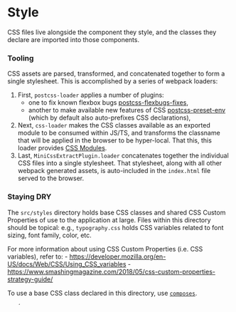 # Style

CSS files live alongside the component they style, and the classes they declare are imported into those components.

### Tooling

CSS assets are parsed, transformed, and concatenated together to form a single stylesheet. This is accomplished by a series
of webpack loaders:

1. First, `postcss-loader` applies a number of plugins:
    - one to fix known flexbox bugs [postcss-flexbugs-fixes](https://github.com/luisrudge/postcss-flexbugs-fixes),
    - another to make available new features of CSS [postcss-preset-env](https://github.com/csstools/postcss-preset-env) (which by default also auto-prefixes CSS declarations),
2. Next, `css-loader` makes the CSS classes available as an exported module to be consumed within JS/TS, and transforms the
   classname that will be applied in the browser to be hyper-local. That this, this loader provides [CSS Modules](https://github.com/css-modules/css-modules).
3. Last, `MiniCssExtractPlugin.loader` concatenates together the individual CSS files into a single stylesheet. That stylesheet,
   along with all other webpack generated assets, is auto-included in the `index.html` file served to the browser.

### Staying DRY

The `src/styles` directory holds base CSS classes and shared CSS Custom Properties of use to the application at large.
Files within this directory should be topical: e.g., `typography.css` holds CSS variables related to font sizing,
font family, color, etc.

For more information about using CSS Custom Properties (i.e. CSS variables), refer to: 
    - https://developer.mozilla.org/en-US/docs/Web/CSS/Using_CSS_variables 
    - https://www.smashingmagazine.com/2018/05/css-custom-properties-strategy-guide/

To use a base CSS class declared in this directory, use [`composes`](https://github.com/css-modules/css-modules#composing-from-other-files).

```
src/
    components/
        Button/
            style.css
    styles/
        layout.css
        typography.css
```

And the contents of `typography.css`:

```
:root {
    --typeface: 'Raleway', sans-serif;
    --fontColor: rgb(102, 102, 102);
}
```

To apply fontColor in `Button`'s stylesheet:

```
.container {
    composes: flexParent from "relative/path/to/styles/layout.css";
}

.button {
    color: var(--fontColor);
}
```

### Applying styling to components

To apply a CSS class to a component, import the stylesheet into the relevant `tsx` file. Within JavaScript/TypeScript,
the value of an imported stylesheet is an object. Its keys are the camelCased classnames declared in the imported stylesheet,
and its values are a transformation of that classname, in the form of `[filename]__[declared-classname]--[hash:base64:5]`
(i.e., `[the name of the CSS file]__[the css classname]--[the first 5 characters of a base64 hash of the contents of the declaration]`).
For example, given the following directory:

```
src/
    components/
        Button/
            index.tsx
            style.css
```

And the contents of `style.css`:

```
.container {
    background-color: blue;
}

.button {
    cursor: not-allowed;
}
```

To apply these CSS classes, in `index.tsx`:

```
import * as React from "react";

const styles = require("./style.css");

const button = (props) => {
    return (
        <div className={styles.container}>
            <button className={styles.button} />
        </div>
    );
}

```

### Note on `require()` versus `import ... from ...`

Notice in the example above that when CSS classes are imported into TypeScript files we use `const ... = require(...)` instead of
`import ... from ...` syntax. This is because using the latter syntax will prompt the TypeScript compiler to look for
an associated module for the CSS, and failing in its search, will not compile. While there are existing tools
for getting around this problem, none are robust solutions, so we use the `require(...)` syntax as a temporary
stop-gap measure until we implement a solution that we are happy with. **Note that we only use `require(...)` for CSS
files; all npm libraries and local modules should be imported using `import ... from ...` syntax.**
